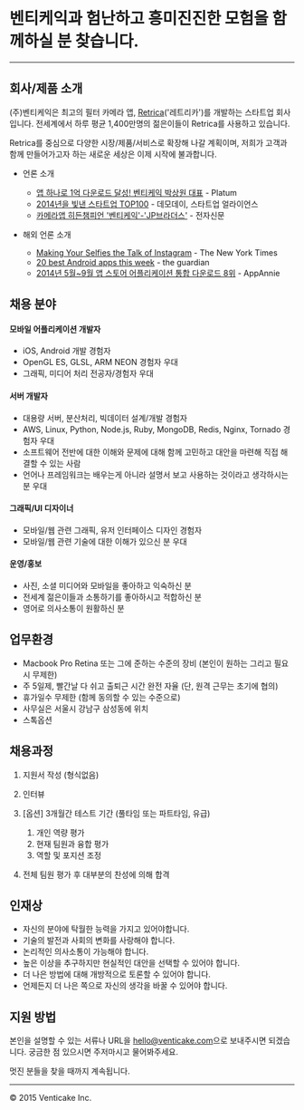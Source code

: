 # 벤티케익과 험난하고 흥미진진한 모험을 함께하실 분 찾습니다.

* * *

## 회사/제품 소개

(주)벤티케익은 최고의 필터 카메라 앱, [Retrica](http://retrica.co)('레트리카')를 개발하는 스타트업 회사입니다. 전세계에서 하루 평균 1,400만명의 젊은이들이 Retrica를 사용하고 있습니다.

Retrica를 중심으로 다양한 시장/제품/서비스로 확장해 나갈 계획이며, 저희가 고객과 함께 만들어가고자 하는 새로운 세상은 이제 시작에 불과합니다.

* 언론 소개
	* [앱 하나로 1억 다운로드 달성! 벤티케익 박상원 대표](http://platum.kr/archives/31782) - Platum
	* [2014년을 빛낸 스타트업 TOP100](http://www.demoday.co.kr/top100/2014) - 데모데이, 스타트업 얼라이언스
	* [카메라앱 히든챔피언 '벤티케익'-'JP브라더스'](http://www.etnews.com/20141218000049) - 전자신문

* 해외 언론 소개
	* [Making Your Selfies the Talk of Instagram](http://www.nytimes.com/2014/04/24/technology/personaltech/make-your-selfies-the-talk-of-instagram.html?_r=0) - The New York Times
	* [20 best Android apps this week](http://www.theguardian.com/technology/2014/apr/22/best-android-apps-solar-walk-baldurs-gate) - the guardian
	* [2014년 5월~9월 앱 스토어 어플리케이션 통합 다운로드 8위](http://www.appannie.com/indexes/all-stores/rank/applications/?month=2014-09-01&amp;country=WW) - AppAnnie

## 채용 분야

#### 모바일 어플리케이션 개발자
* iOS, Android 개발 경험자
* OpenGL ES, GLSL, ARM NEON 경험자 우대
* 그래픽, 미디어 처리 전공자/경험자 우대

#### 서버 개발자
* 대용량 서버, 분산처리, 빅데이터 설계/개발 경험자
* AWS, Linux, Python, Node.js, Ruby, MongoDB, Redis, Nginx, Tornado 경험자 우대
* 소프트웨어 전반에 대한 이해와 문제에 대해 함께 고민하고 대안을 마련해 직접 해결할 수 있는 사람
* 언어나 프레임워크는 배우는게 아니라 설명서 보고 사용하는 것이라고 생각하시는 분 우대

#### 그래픽/UI 디자이너
* 모바일/웹 관련 그래픽, 유저 인터페이스 디자인 경험자
* 모바일/웹 관련 기술에 대한 이해가 있으신 분 우대

#### 운영/홍보
* 사진, 소셜 미디어와 모바일을 좋아하고 익숙하신 분
* 전세계 젊은이들과 소통하기를 좋아하시고 적합하신 분
* 영어로 의사소통이 원활하신 분

## 업무환경

*   Macbook Pro Retina 또는 그에 준하는 수준의 장비 (본인이 원하는 그리고 필요시 무제한)
*   주 5일제, 빨간날 다 쉬고 출퇴근 시간 완전 자율 (단, 원격 근무는 초기에 협의)
*   휴가일수 무제한 (함께 동의할 수 있는 수준으로)
*   사무실은 서울시 강남구 삼성동에 위치
*   스톡옵션

## 채용과정

1.  지원서 작성 (형식없음)
2.  인터뷰
3.  [옵션] 3개월간 테스트 기간 (풀타임 또는 파트타임, 유급)
	1.  개인 역량 평가
    2.  현재 팀원과 융합 평가
    3.  역할 및 포지션 조정

4.  전체 팀원 평가 후 대부분의 찬성에 의해 합격

## 인재상

*   자신의 분야에 탁월한 능력을 가지고 있어야합니다.
*   기술의 발전과 사회의 변화를 사랑해야 합니다.
*   논리적인 의사소통이 가능해야 합니다.
*   높은 이상을 추구하지만 현실적인 대안을 선택할 수 있어야 합니다.
*   더 나은 방법에 대해 개방적으로 토론할 수 있어야 합니다.
*   언제든지 더 나은 쪽으로 자신의 생각을 바꿀 수 있어야 합니다.

## 지원 방법

본인을 설명할 수 있는 서류나 URL을 [hello@venticake.com](mailto:hello@venticake.com)으로 보내주시면 되겠습니다. 궁금한 점 있으시면 주저마시고 물어봐주세요.

멋진 분들을 찾을 때까지 계속됩니다.

* * *

&copy; 2015 Venticake Inc.
